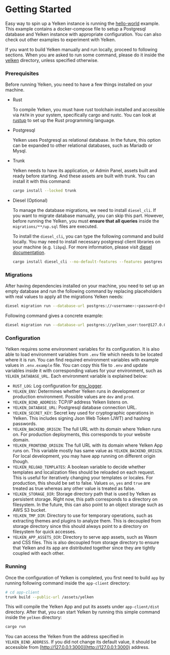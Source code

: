 # Getting Started

Easy way to spin up a Yelken instance is running the [hello-world](https://github.com/bwqr/yelken/tree/main/examples/hello-world) example.
This example contains a docker-compose file to setup a Postgresql database and Yelken instance with appropriate configuration.
You can also check out other examples to experiment with Yelken.

If you want to build Yelken manually and run locally, proceed to following sections.
When you are asked to run some command, please do it inside the [yelken](https://github.com/bwqr/yelken/tree/main/yelken) directory, unless specified otherwise.

### Prerequisites
Before running Yelken, you need to have a few things installed on your machine.

* Rust

  To compile Yelken, you must have rust toolchain installed and accessible via `PATH` in your system, specifically cargo and rustc.
  You can look at [rustup](https://rustup.rs) to set up the Rust programming language.

* Postgresql

  Yelken uses Postgresql as relational database. In the future, this option can be expanded to other relational databases, such as Mariadb or Mysql.

* Trunk

  Yelken needs to have its application, or Admin Panel, assets built and ready before starting. And these assets are built with trunk. You can install it with this command:
  ```sh
  cargo install --locked trunk
  ```

* Diesel (Optional)

  To manage the database migrations, we need to install `diesel_cli`. If you want to migrate database manually, you can skip this part.
  However, before running the Yelken, you must **ensure that all queries** inside the `migrations/**/up.sql` files are executed.

  To install the `diesel_cli`, you can type the following command and build locally.
  You may need to install necessary postgresql client libraries on your machine (e.g. `libpq`).
  For more information, please visit [diesel documentation](https://diesel.rs/guides/getting-started#installing-diesel-cli).
  ```sh
  cargo install diesel_cli --no-default-features --features postgres
  ```

### Migrations

After having dependencies installed on your machine, you need to set up an empty database and run the following command by replacing placeholders with real values to apply all the migrations Yelken needs:
```sh
diesel migration run --database-url postgres://<username>:<password>@<hostname>/<database>
```
Following command gives a concrete example:
```sh
diesel migration run --database-url postgres://yelken_user:toor@127.0.0.1:5432/yelken
```

### Configuration
Yelken requires some environment variables for its configuration. It is also able to load environment variables from `.env` file which needs to be located where it is run.
You can find required environment variables with example values in `.env.example` file. You can copy this file to `.env` and update variables inside it with corresponding values for your environment, such as `YELKEN_DATABASE_URL`.
Each environment variable is explained below:

* `RUST_LOG`: Log configuration for [env_logger](https://docs.rs/env_logger).
* `YELKEN_ENV`: Determines whether Yelken runs in development or production environment. Possible values are `dev` and `prod`.
* `YELKEN_BIND_ADDRESS`: TCP/IP address Yelken listens on.
* `YELKEN_DATABASE_URL`: Postgresql database connection URL.
* `YELKEN_SECRET_KEY`: Secret key used for cryptographic operations in Yelken. This includes signing Json Web Token (JWT) and hashing passwords.
* `YELKEN_BACKEND_ORIGIN`: The full URL with its domain where Yelken runs on. For production deployments, this corresponds to your website domain.
* `YELKEN_FRONTEND_ORIGIN`: The full URL with its domain where Yelken App runs on. This variable mostly has same value as `YELKEN_BACKEND_ORIGIN`. For local development, you may have app running on different origin though.
* `YELKEN_RELOAD_TEMPLATES`: A boolean variable to decide whether templates and localization files should be reloaded on each request. This is useful for iteratively changing your templates or locales. For production, this should be set to false. Values `on`, `yes` and `true` are treated as true whereas any other value is treated as false.
* `YELKEN_STORAGE_DIR`: Storage directory path that is used by Yelken as persistent storage. Right now, this path corresponds to a directory on filesystem. In the future, this can also point to an object storage such as AWS S3 bucket.
* `YELKEN_TMP_DIR`: Directory to use for temporary operations, such as extracting themes and plugins to analyze them. This is decoupled from storage directory since this should always point to a directory on filesystem for quick accesses.
* `YELKEN_APP_ASSETS_DIR`: Directory to serve app assets, such as Wasm and CSS files. This is also decoupled from storage directory to ensure that Yelken and its app are distributed together since they are tightly coupled with each other.

### Running
Once the configuration of Yelken is completed, you first need to build `app` by running following command inside the `app-client` directory:
```sh
# cd app-client
trunk build --public-url /assets/yelken
```


This will compile the Yelken App and put its assets under `app-client/dist` directory. After that, you can start Yelken by running this simple command inside the `yelken` directory:
```sh
cargo run
```

You can access the Yelken from the address specified in `YELKEN_BIND_ADDRESS`.
If you did not change its default value, it should be accessible from [http://127.0.0.1:3000](http://127.0.0.1:3000) address.
